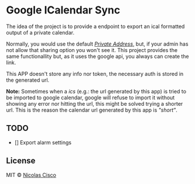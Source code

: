# Google ICalendar Sync

The idea of the project is to provide a endpoint to export an ical formatted output of a private calendar.

Normally, you would use the default [_Private Address_](https://support.google.com/calendar/answer/37648?hl=en), but, if your admin has not allow that sharing option you won't see it.
This project provides the same functionallity but, as it uses the google api, you always can create the link.

This APP doesn't store any info nor token, the necessary auth is stored in the generated url.

**Note:** Sometimes when a _ics_ (e.g.: the url generated by this app) is tried to be imported to google calendar, google will refuse to import it without showing any error nor hitting the url, this might be solved trying a shorter url. This is the reason the calendar url generated by this app is _"short"_.

## TODO

- [] Export alarm settings

## License

MIT © [Nicolas Cisco](https://nckweb.com.ar)

